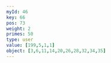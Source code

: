 ```yaml
---
myId: 46
key: 66
pos: 73
weight: 2
primes: 50
type: user
value: [199,5,1,1]
object: [3,6,11,14,20,26,28,32,34,35]
---
```

